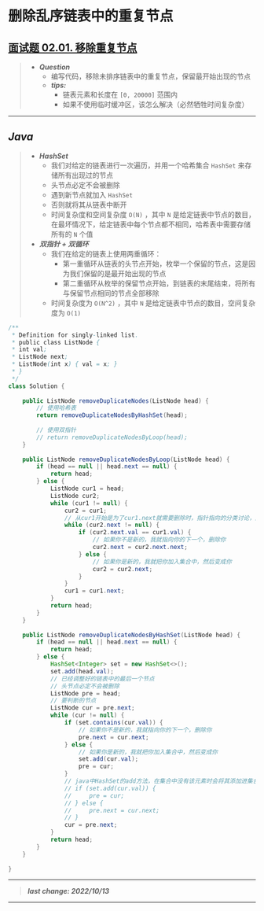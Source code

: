 # 删除乱序链表中的重复节点

## [面试题 02.01. 移除重复节点](https://leetcode.cn/problems/remove-duplicate-node-lcci/)

> - ***Question***
>   - 编写代码，移除未排序链表中的重复节点，保留最开始出现的节点
>   - ***tips:***
>     - 链表元素和长度在 `[0, 20000]` 范围内
>     - 如果不使用临时缓冲区，该怎么解决（必然牺牲时间复杂度）

---

## *Java*

> - ***HashSet***
>   - 我们对给定的链表进行一次遍历，并用一个哈希集合 `HashSet` 来存储所有出现过的节点
>   - 头节点必定不会被删除
>   - 遇到新节点就加入 `HashSet` 
>   - 否则就将其从链表中断开
>   - 时间复杂度和空间复杂度 `O(N)` ，其中 `N` 是给定链表中节点的数目，在最坏情况下，给定链表中每个节点都不相同，哈希表中需要存储所有的 `N` 个值
> - ***双指针 + 双循环***
>   - 我们在给定的链表上使用两重循环：
>     - 第一重循环从链表的头节点开始，枚举一个保留的节点，这是因为我们保留的是最开始出现的节点
>     - 第二重循环从枚举的保留节点开始，到链表的末尾结束，将所有与保留节点相同的节点全部移除
>   - 时间复杂度为 `O(N^2)` ，其中 `N` 是给定链表中节点的数目，空间复杂度为 `O(1)` 


```java
/**
 * Definition for singly-linked list.
 * public class ListNode {
 * int val;
 * ListNode next;
 * ListNode(int x) { val = x; }
 * }
 */
class Solution {
    
    public ListNode removeDuplicateNodes(ListNode head) {
        // 使用哈希表
        return removeDuplicateNodesByHashSet(head);
        
        // 使用双指针
        // return removeDuplicateNodesByLoop(head);
    }
    
    public ListNode removeDuplicateNodesByLoop(ListNode head) {
        if (head == null || head.next == null) {
            return head;
        } else {
            ListNode cur1 = head;
            ListNode cur2;
            while (cur1 != null) {
                cur2 = cur1;
                // 从cur1开始是为了cur1.next就需要删除时，指针指向的分类讨论，因为后面都是改cur2.next，只有这次要改cur1.next
                while (cur2.next != null) {
                    if (cur2.next.val == cur1.val) {
                        // 如果你不是新的，我就指向你的下一个，删除你
                        cur2.next = cur2.next.next;
                    } else {
                        // 如果你是新的，我就把你加入集合中，然后变成你
                        cur2 = cur2.next;
                    }
                }
                cur1 = cur1.next;
            }
            return head;
        }
    }
    
    public ListNode removeDuplicateNodesByHashSet(ListNode head) {
        if (head == null || head.next == null) {
            return head;
        } else {
            HashSet<Integer> set = new HashSet<>();
            set.add(head.val);
            // 已经调整好的链表中的最后一个节点
            // 头节点必定不会被删除
            ListNode pre = head;
            // 要判断的节点
            ListNode cur = pre.next;
            while (cur != null) {
                if (set.contains(cur.val)) {
                    // 如果你不是新的，我就指向你的下一个，删除你
                    pre.next = cur.next;
                } else {
                    // 如果你是新的，我就把你加入集合中，然后变成你
                    set.add(cur.val);
                    pre = cur;
                }
                // java中HashSet的add方法，在集合中没有该元素时会将其添加进集合中并返回true，反之返回false
                // if (set.add(cur.val)) {
                //     pre = cur;
                // } else {
                //     pre.next = cur.next;
                // }
                cur = pre.next;
            }
            return head;
        }
    }
    
}
```

---

> ***last change: 2022/10/13***

---
